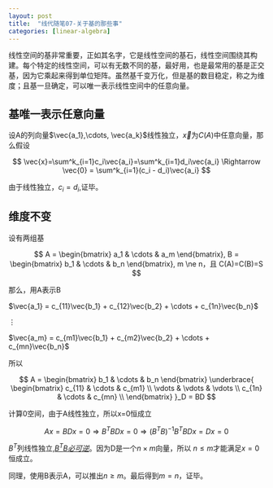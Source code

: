```yaml
---
layout: post
title:  "线代随笔07-关于基的那些事"
categories: [linear-algebra]
---
```


线性空间的基非常重要，正如其名字，它是线性空间的基石，线性空间围绕其构建。每个特定的线性空间，可以有无数不同的基，最好用，也是最常用的基是正交基，因为它乘起来得到单位矩阵。虽然基千变万化，但是基的数目稳定，称之为维度；且基一旦确定，可以唯一表示线性空间中的任意向量。

## 基唯一表示任意向量
设A的列向量$\vec{a_1},\cdots, \vec{a_k}$线性独立，$\vec{x}$为$C(A)$中任意向量，那么假设

$$
	\vec{x}=\sum^k_{i=1}c_i\vec{a_i}=\sum^k_{i=1}d_i\vec{a_i} \Rightarrow \vec{0} = \sum^k_{i=1}(c_i - d_i)\vec{a_i}
$$

由于线性独立，$c_i=d_i$,证毕。

## 维度不变
设有两组基

$$
	A = \begin{bmatrix} a_1 & \cdots & a_m \end{bmatrix},
	B = \begin{bmatrix} b_1 & \cdots & b_n \end{bmatrix},
	m \ne n，且 C(A)=C(B)=S
$$

那么，用A表示B

$\vec{a_1} = c_{11}\vec{b_1} + c_{12}\vec{b_2} + \cdots + c_{1n}\vec{b_n}$

$\vdots$

$\vec{a_m} = c_{m1}\vec{b_1} + c_{m2}\vec{b_2} + \cdots + c_{mn}\vec{b_n}$

所以 

$$
A = \begin{bmatrix} b_1 & \cdots & b_n \end{bmatrix}
    \underbrace{
		\begin{bmatrix}
			c_{11} & \cdots & c_{m1} \\
			\vdots & \vdots & \vdots \\
			c_{1n} & \cdots & c_{mn} \\
		\end{bmatrix}
	}_D = BD
$$	 

计算0空间，由于A线性独立，所以x=0恒成立

$$
	Ax = BDx=0 \Rightarrow B^TBDx=0 \Rightarrow (B^TB)^{-1}B^TBDx=Dx=0
$$

$B^T$列线性独立,[$B^TB必可逆$](/linear-algebra/2016/03/03/linear-algebra-04-ATA-inverse.html)。因为D是一个$n \times m$向量，所以 $n \le m$才能满足$x=0$恒成立。

同理，使用B表示A，可以推出$n \ge m$。最后得到$m=n$，证毕。

